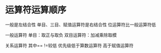 
# 运算符运算顺序

一般是左结合性
单目、三目、赋值运算符是右结合性
位运算符比一般运算符低

一般运算符
单目：取正与取负
双目运算符：加减乘除取模

关系运算符
其中== !=较低
优先级低于算数运算符
高于赋值运算符

